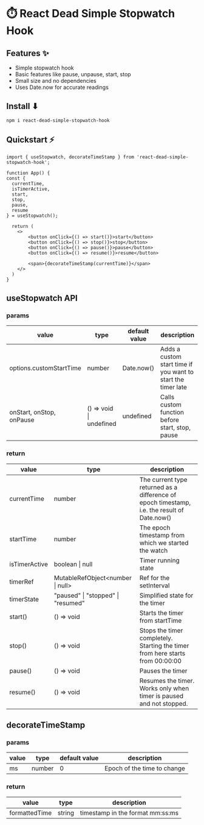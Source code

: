 # ⏱️ React Dead Simple Stopwatch Hook

## Features ✨
- Simple stopwatch hook
- Basic features like pause, unpause, start, stop
- Small size and no dependencies
- Uses Date.now for accurate readings

## Install ⬇
````npmi
npm i react-dead-simple-stopwatch-hook
````

## Quickstart ⚡
````tsx
import { useStopwatch, decorateTimeStamp } from 'react-dead-simple-stopwatch-hook';

function App() {
const {
  currentTime,
  isTimerActive,
  start,
  stop,
  pause,
  resume
} = useStopwatch();

  return (
    <>
        <button onClick={() => start()}>start</button>
        <button onClick={() => stop()}>stop</button>
        <button onClick={() => pause()}>pause</button>
        <button onClick={() => resume()}>resume</button>

        <span>{decorateTimeStamp(currentTime)}</span>
    </>
  )
}
````

## useStopwatch API

### params
| value | type | default value | description |
| ---- | ---- | ---- | ---- |
| options.customStartTime | number | Date.now() | Adds a custom start time if you want to start the timer late |
| onStart, onStop, onPause | () => void \| undefined  | undefined | Calls custom function before start, stop, pause |

### return
| value | type | description |
| ---- | ---- | ---- |
| currentTime | number | The current type returned as a difference of epoch timestamp, i.e. the result of Date.now() |
| startTime | number | The epoch timestamp from which we started the watch |
| isTimerActive | boolean \| null | Timer running state |
| timerRef | MutableRefObject<number \| null> | Ref for the setInterval |
| timerState | "paused" \| "stopped" \| "resumed" | Simplified state for the timer |
| start() | () => void | Starts the timer from startTime |
| stop() | () => void | Stops the timer completely. Starting the timer from here starts from 00:00:00 |
| pause() | () => void | Pauses the timer |
| resume() | () => void | Resumes the timer. Works only when timer is paused and not stopped. |

## decorateTimeStamp

### params
| value | type | default value | description |
| ---- | ---- | ---- | ---- |
| ms | number | 0 | Epoch of the time to change |

### return
| value | type | description |
| ---- | ---- | ---- |
| formattedTime | string | timestamp in the format mm:ss:ms |